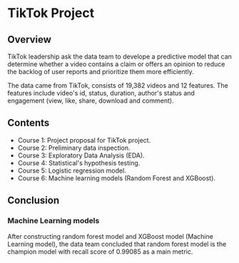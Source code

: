 # TikTok Project
## Overview
TikTok leadership ask the data team to develope a predictive model that can determine whether a video contains a claim or offers an opinion to reduce the backlog of user reports and prioritize them more efficiently.

The data came from TikTok, consists of 19,382 videos and 12 features. The features include video's id, status, duration, author's status and engagement (view, like, share, download and comment).

## Contents
- Course 1: Project proposal for TikTok project.
- Course 2: Preliminary data inspection.
- Course 3: Exploratory Data Analysis (EDA).
- Course 4: Statistical's hypothesis testing.
- Course 5: Logistic regression model.
- Course 6: Machine learning models (Random Forest and XGBoost).

## Conclusion

### Machine Learning models
After constructing random forest model and XGBoost model (Machine Learning model), the data team concluded that random forest model is the champion model with recall score of 0.99085 as a main metric.
